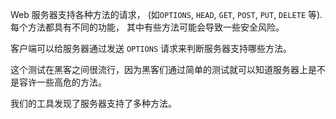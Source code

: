 Web 服务器支持各种方法的请求，
(如`OPTIONS`, `HEAD`, `GET`, `POST`, `PUT`, `DELETE` 等). 每个方法都具有不同的功能，
其中有些方法可能会导致一些安全风险。

客户端可以给服务器通过发送 `OPTIONS` 请求来判断服务器支持哪些方法。

这个测试在黑客之间很流行，因为黑客们通过简单的测试就可以知道服务器上是不是容许一些高危的方法。

我们的工具发现了服务器支持了多种方法。
